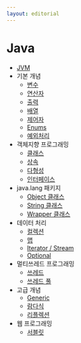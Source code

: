 ```yaml
---
layout: editorial
---
```


# Java

* [JVM](jvm.md)
* 기본 개념
    * [변수](variable.md)
    * [연산자](operator.md)
    * [출력](print.md)
    * [배열](array.md)
    * [제어자](modifier.md)
    * [Enums](enums.md)
    * [예외처리](exception_handling.md)
* 객체지향 프로그래밍
    * [클래스](class.md)
    * [상속](inheritance.md)
    * [다형성](polymorphism.md)
    * [인터페이스](interface.md)
* java.lang 패키지
    * [Object 클래스](object_class.md)
    * [String 클래스](string_class.md)
    * [Wrapper 클래스](wrapper_class.md)
* 데이터 처리
    * [컬렉션](collections.md)
    * [맵](map.md)
    * [Iterator / Stream](iterator_stream.md)
    * [Optional](optional.md)
* 멀티쓰레드 프로그래밍
    * [쓰레드](thread.md)
    * [쓰레드 풀](thread_pool.md)
* 고급 개념
    * [Generic](generic.md)
    * [람다식](lambda.md)
    * [리플렉션](reflection.md)
* 웹 프로그래밍
    * [서블릿](servlet.md)
